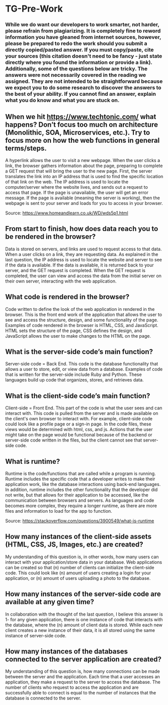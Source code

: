 # TG-Pre-Work

### While we do want our developers to work smarter, not harder, please refrain from plagiarizing.  It is completely fine to reword information you have gleaned from internet sources, however, please be prepared to redo the work should you submit a directly copied/pasted answer.  If you must copy/paste, cite your sources (this citation doesn't need to be fancy - just state directly where you found the information or provide a link).  Additionally, some of the questions below are tricky.  The answers were not necessarily covered in the reading we assigned.  They are not intended to be straightforward because we expect you to do some research to discover the answers to the best of your ability.  If you cannot find an answer, explain what you do know and what you are stuck on.  

## When we hit https://www.techtonic.com/ what happens? Don’t focus too much on architecture (Monolithic, SOA, Microservices, etc.). Try to focus more on how the web functions in general terms/steps.

A hyperlink allows the user to visit a new webpage. When the user clicks a link, the browser gathers information about the page, preparing to complete a GET request that will bring the user to the new page. First, the server translates the link into an IP address that is used to find the specific location of that link on the web. The IP address is used to locate the computer/server where the website lives, and sends out a request to access that page. If the page is unavailable, the user will get an error message. If the page is available (meaning the server is working), then the webpage is sent to your server and loads for you to access in your browser.

Source: https://www.homeandlearn.co.uk/WD/wds5p1.html

## From start to finish, how does data reach you to be rendered in the browser?

Data is stored on servers, and links are used to request access to that data. When a user clicks on a link, they are requesting data. As explained in the last question, the IP address is used to locate the website and server to see if the data is available. If the data is available, it is returned back to your server, and the GET request is completed. When the GET request is completed, the user can view and access the data from the initial server on their own server, interacting with the web application.

## What code is rendered in the browser?

Code written to define the look of the web application in rendered in the browser. This is the front end work of the application that allows the user to see and access the structure, design, and some functionality of the page. Examples of code rendered in the browser is HTML, CSS, and JavaScript. HTML sets the structure of the page, CSS defines the design, and JavaScript allows the user to make changes to the HTML on the page.

## What is the server-side code’s main function?

Server-side code = Back End. This code is the database functionality that allows a user to store, edit, or view data from a database. Examples of code that is written for the server-side include Ruby and Python. These languages build up code that organizes, stores, and retrieves data.

## What is the client-side code’s main function?

Client-side = Front End. This part of the code is what the user sees and can interact with. This code is pulled from the server and is made available on the client's own browser to interact with. For example, client-side code could look like a profile page or a sign-in page. In the code files, these views would be determined with html, css, and js. Actions that the user might take on the page would be functional because of the backend or server-side code written in the files, but the client cannot see that server-side code.

## What is runtime?

Runtime is the code/functions that are called while a program is running. Runtime includes the specific code that a developer writes to make their application work, like the database interactions using back-end languages. In addition, runtime includes the other functionality that the developer did not write, but that allows for their application to be accessed, like the communication between browsers and servers. As languages and code becomes more complex, they require a longer runtime, as there are more files and information to load for the app to function.

Source: https://stackoverflow.com/questions/3900549/what-is-runtime

## How many instances of the client-side assets (HTML, CSS, JS, Images, etc.) are created?

My understanding of this question is, in other words, how many users can interact with your application/store data in your database. Web applications can be created so that (n) number of clients can initialize the client-side code. This could look like (n) amount of users creating a login for your application, or (n) amount of users uploading a photo to the database.

## How many instances of the server-side code are available at any given time?

In collaboration with the thought of the last question, I believe this answer is 1- for any given application, there is one instance of code that interacts with the database, where the (n) amount of client data is stored. While each new client creates a new instance of their data, it is all stored using the same instance of server-side code.

## How many instances of the databases connected to the server application are created?

My understanding of this question is, how many connections can be made between the server and the application. Each time that a user accesses an application, they make a request to the server to access the database. The number of clients who request to access the application and are successfully able to connect is equal to the number of instances that the database is connected to the server.
